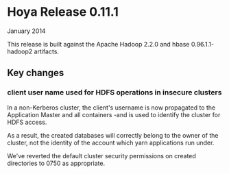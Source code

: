 <!---
  Licensed under the Apache License, Version 2.0 (the "License");
  you may not use this file except in compliance with the License.
  You may obtain a copy of the License at
  
   http://www.apache.org/licenses/LICENSE-2.0
  
  Unless required by applicable law or agreed to in writing, software
  distributed under the License is distributed on an "AS IS" BASIS,
  WITHOUT WARRANTIES OR CONDITIONS OF ANY KIND, either express or implied.
  See the License for the specific language governing permissions and
  limitations under the License. See accompanying LICENSE file.
-->
  
# Hoya Release 0.11.1

January 2014

This release is built against the Apache Hadoop 2.2.0 and hbase 0.96.1.1-hadoop2
artifacts. 


## Key changes


### client user name used for HDFS operations in insecure clusters

In a non-Kerberos cluster, the client's username is now propagated
to the Application Master and all containers -and is used to 
identify the cluster for HDFS access. 

As a result, the created databases will correctly belong to the owner
of the cluster, not the identity of the account which yarn applications
run under. 

We've reverted the default cluster security permissions on created directories
to 0750 as appropriate. 

